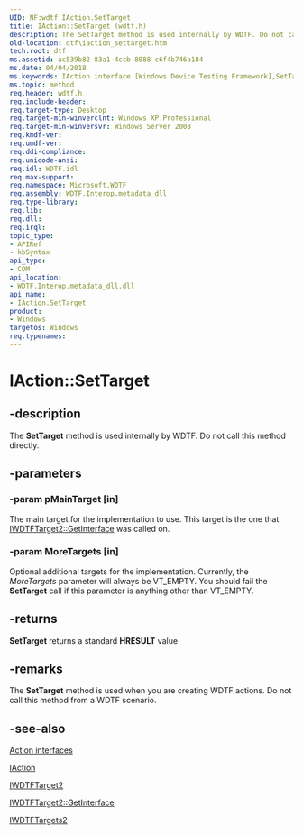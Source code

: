 ```yaml
---
UID: NF:wdtf.IAction.SetTarget
title: IAction::SetTarget (wdtf.h)
description: The SetTarget method is used internally by WDTF. Do not call this method directly.
old-location: dtf\iaction_settarget.htm
tech.root: dtf
ms.assetid: ac539b82-83a1-4ccb-8088-c6f4b746a184
ms.date: 04/04/2018
ms.keywords: IAction interface [Windows Device Testing Framework],SetTarget method, IAction.SetTarget, IAction::SetTarget, IAction_6b35121b-1750-475f-8c37-5edf9c0b8585.xml, Microsoft.WDTF.IAction.SetTarget, Microsoft::WDTF::IAction::SetTarget, SetTarget, SetTarget method [Windows Device Testing Framework], SetTarget method [Windows Device Testing Framework],IAction interface, dtf.iaction_settarget, wdtf/IAction::SetTarget
ms.topic: method
req.header: wdtf.h
req.include-header: 
req.target-type: Desktop
req.target-min-winverclnt: Windows XP Professional
req.target-min-winversvr: Windows Server 2008
req.kmdf-ver: 
req.umdf-ver: 
req.ddi-compliance: 
req.unicode-ansi: 
req.idl: WDTF.idl
req.max-support: 
req.namespace: Microsoft.WDTF
req.assembly: WDTF.Interop.metadata_dll
req.type-library: 
req.lib: 
req.dll: 
req.irql: 
topic_type:
- APIRef
- kbSyntax
api_type:
- COM
api_location:
- WDTF.Interop.metadata_dll.dll
api_name:
- IAction.SetTarget
product:
- Windows
targetos: Windows
req.typenames: 
---
```


# IAction::SetTarget


## -description


The <b>SetTarget</b> method is used internally by WDTF. Do not call this method directly.


## -parameters




### -param pMainTarget [in]

The main target for the implementation to use. This target is the one 
that <a href="https://msdn.microsoft.com/dddd631e-7ccf-4554-9236-b567c5108fe2">IWDTFTarget2::GetInterface</a> was called on.


### -param MoreTargets [in]

Optional additional targets for the implementation. Currently, the <i>MoreTargets</i> parameter will always be VT_EMPTY. You should fail the <b>SetTarget</b> call if this parameter is anything other than VT_EMPTY.  


## -returns



<b>SetTarget</b> returns a standard <b>HRESULT</b> value




## -remarks



The <b>SetTarget</b> method is used when you are creating WDTF actions.  Do not call this method from a WDTF scenario.




## -see-also




<a href="https://msdn.microsoft.com/library/windows/hardware/ff538355">Action interfaces</a>



<a href="https://msdn.microsoft.com/library/windows/hardware/ff538787">IAction</a>



<a href="https://msdn.microsoft.com/library/windows/hardware/hh439367">IWDTFTarget2</a>



<a href="https://msdn.microsoft.com/dddd631e-7ccf-4554-9236-b567c5108fe2">IWDTFTarget2::GetInterface</a>



<a href="https://msdn.microsoft.com/library/windows/hardware/hh439458">IWDTFTargets2</a>
 

 

